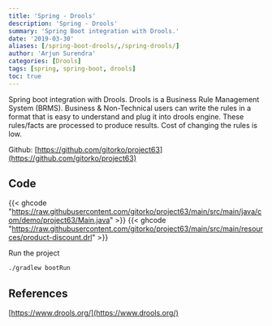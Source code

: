 ```yaml
---
title: 'Spring - Drools'
description: 'Spring - Drools'
summary: 'Spring Boot integration with Drools.'
date: '2019-03-30'
aliases: [/spring-boot-drools/,/spring-drools/]
author: 'Arjun Surendra'
categories: [Drools]
tags: [spring, spring-boot, drools]
toc: true
---
```


Spring boot integration with Drools.
Drools is a Business Rule Management System (BRMS). Business & Non-Technical users can write the rules in a format that is easy to understand and plug it into drools engine. These rules/facts are processed to produce results. Cost of changing the rules is low.

Github: [https://github.com/gitorko/project63](https://github.com/gitorko/project63)

## Code

{{< ghcode "https://raw.githubusercontent.com/gitorko/project63/main/src/main/java/com/demo/project63/Main.java" >}}
{{< ghcode "https://raw.githubusercontent.com/gitorko/project63/main/src/main/resources/product-discount.drl" >}}

Run the project

```bash
./gradlew bootRun
```

## References

[https://www.drools.org/](https://www.drools.org/)
